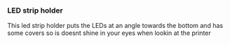 ### LED strip holder  

This led strip holder puts the LEDs at an angle towards the bottom and has some covers so is doesnt shine in your eyes when lookin at the printer
